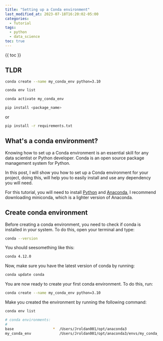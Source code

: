 ```yaml
---
title: "Setting up a Conda environment"
last_modified_at: 2023-07-18T16:20:02-05:00
categories:
  - Tutorial
tags:
  - python 
  - data_science 
toc: true
---
```



{{ toc }}

## TLDR

```bash
conda create --name my_conda_env python=3.10
```

```bash
conda env list
```

```bash
conda activate my_conda_env
```

```bash
pip install <package_name>
```
or 

```bash
pip install -r requirements.txt 
```

## What's a conda environment?
Knowing how to set up a Conda environment is an essential skill for any data scientist or Python developer.  Conda is
an open source package management system  for Python.  

In this post, I will show you how to set up a Conda environment for your project, doing this, will help you to easily install and use 
any dependency you will need. 

For this tutorial, you will need to install [Python](https://www.python.org/downloads/) and [Anaconda](https://www.anaconda.com/download/), I recommend downloading miniconda, which is a lighter version of 
Anaconda.

## Create conda environment

Before creating a conda environment, you need to check if conda is installed in your system. To do this, open your terminal and type:

```bash
conda --version
```

You should seesomething like this:

```bash
conda 4.12.0  
````

Now, make sure you have the latest version of conda by running:

```bash
conda update conda
```

You are now ready to create your first conda environment. To do this, run:

```bash
conda create --name my_conda_env python=3.10
```

Make you created the environment by running the following command:

```bash
conda env list
```

```bash
# conda environments:
#
base                  *  /Users/Jroldan001/opt/anaconda3
my_conda_env             /Users/Jroldan001/opt/anaconda3/envs/my_conda_env
```
